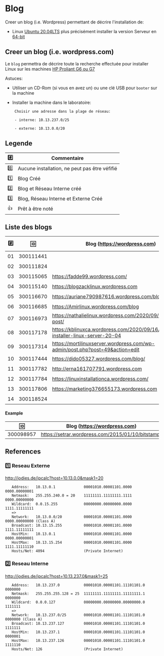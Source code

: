
# Blog


Creer un blog (i.e. Wordpress) permettant de décrire l'installation de:

* Linux [Ubuntu 20.04LTS](https://releases.ubuntu.com/20.04/) plus précisément installer la version  Serveur en [64-bit](https://releases.ubuntu.com/20.04/ubuntu-20.04.1-live-server-amd64.iso)

## Creer un blog (i.e. wordpress.com)

Le `blog` permettra de décrire toute la recherche effectuée pour installer Linux sur les machines [HP Proliant G6 ou G7](https://github.com/CollegeBoreal/Laboratoires/tree/master/3202/proliant)

Astuces: 

* Utiliser un CD-Rom (si vous en avez un) ou une clé USB pour `booter` sur la machine

* Installer la machine dans le laboratoire:

       Choisir une adresse dans la plage de réseau:
       
       - interne: 10.13.237.0/25
       
       - externe: 10.13.0.0/20
       
## Legende

| :hash: | Commentaire         |
|--------|---------------------|
| :zero: | Aucune installation, ne peut pas être véfifié |
| :one:  | Blog Créé |
| :two:  | Blog et Réseau Interne créé |
| :three: | Blog, Réseau Interne et Externe Créé |
| :+1:   | Prêt à être noté |

## Liste des blogs

|:hash:| :id:      |   Blog (https://wordpress.com)                                                    | [VPN](https://github.com/CollegeBoreal/Tutoriels/tree/master/V.VPN)  | [Check](README.md#legende) | [Reseau Interne](README.md#two-reseau-interne)| [Reseau Ext.](README.md#one-reseau-externe) |
|------|-----------|-----------------------------------------------------------------------------------|------|---------|---------------|--------------|
| 01   | 300111441 |                                                                                   | :-1: | :zero:  | 10.13.237.?   | 10.13.?.?    |
| 02   | 300111824 |                                                                                   | :-1: | :zero:  | 10.13.237.?   | 10.13.?.?    |
| 03   | 300115065 | https://fadde99.wordpress.com/                                                    | :-1: | :zero:  | 10.13.237.?   | 10.13.?.?    |
| 04   | 300115140 | https://blogzacklinux.wordpress.com                                               | :-1: | :zero:  | 10.13.237.117 | 10.13.32.50  |
| 05   | 300116670 | https://auriane790987616.wordpress.com/blog                                       | :-1: | :zero:  | 10.13.237.25  | 10.13.2.70   |
| 06   | 300116685 | https://Amirlinux.wordpress.com/blog                                              | :-1: | :zero:  | 10.13.237.51  | 10.13.2.59   |
| 07   | 300116973 | https://nathalielinux.wordpress.com/2020/09/14/example-post/                      | :+1: | :one:   | 10.13.237.23  | 10.13.2.24   |
| 08   | 300117178 | https://kblinuxca.wordpress.com/2020/09/16/comment-installer-linux-server-20-04   | :-1: | :zero:  | 10.13.237.15  | 10.13.0.15   |
| 09   | 300117314 |  https://mortilinuxserver.wordpress.com/wp-admin/post.php?post=49&action=edit     | :-1: | :zero:  | 10.13.237.100 | 10.13.2.100  |
| 10   | 300117444 |https://dido05327.wordpress.com/blog/                                              | :-1: | :zero:  | 10.13.237.?   | 10.13.0.20   |
| 11   | 300117782 |http://erna161707791.wordpress.com                                                 | :+1: | :zero:  | 10.13.237.85  | 10.13.2.77   |
| 12   | 300117784 | https://linuxinstallationca.wordpress.com/                                        | :-1: | :zero:  | 10.13.237.77  | 10.13.2.70   |
| 13   | 300117806 | https://marketing376655173.wordpress.com                                          | :-1: | :zero:  | 10.13.237.76  | 10.13.2.99   |
| 14   | 300118524 |                                                                                   | :-1: | :zero:  | 10.13.237.?   | 10.13.?.?    |


#### Example
| :id:      |   Blog (https://wordpress.com)                          |
|-----------|---------------------------------------------------------|
| 300098957 | https://setrar.wordpress.com/2015/01/10/bitstamp/       | 


## References

### :one: Reseau Externe

http://jodies.de/ipcalc?host=10.13.0.0&mask1=20

       Address:   10.13.0.1             00001010.00001101.0000 0000.00000001
       Netmask:   255.255.240.0 = 20    11111111.11111111.1111 0000.00000000
       Wildcard:  0.0.15.255            00000000.00000000.0000 1111.11111111
       =>
       Network:   10.13.0.0/20          00001010.00001101.0000 0000.00000000 (Class A)
       Broadcast: 10.13.15.255          00001010.00001101.0000 1111.11111111
       HostMin:   10.13.0.1             00001010.00001101.0000 0000.00000001
       HostMax:   10.13.15.254          00001010.00001101.0000 1111.11111110
       Hosts/Net: 4094                  (Private Internet)

### :two: Reseau Interne

http://jodies.de/ipcalc?host=10.13.237.0&mask1=25

       Address:   10.13.237.0           00001010.00001101.11101101.0 0000000
       Netmask:   255.255.255.128 = 25  11111111.11111111.11111111.1 0000000
       Wildcard:  0.0.0.127             00000000.00000000.00000000.0 1111111
       =>
       Network:   10.13.237.0/25        00001010.00001101.11101101.0 0000000 (Class A)
       Broadcast: 10.13.237.127         00001010.00001101.11101101.0 1111111
       HostMin:   10.13.237.1           00001010.00001101.11101101.0 0000001
       HostMax:   10.13.237.126         00001010.00001101.11101101.0 1111110
       Hosts/Net: 126                   (Private Internet)
